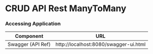 # CRUD API Rest ManyToMany

### Accessing Application
Component         | URL                                  | 
---               | ---                                      | 
Swagger (API Ref) |  http://localhost:8080/swagger-ui.html |